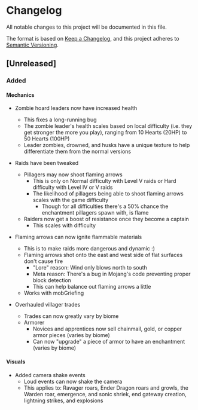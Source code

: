 # Changelog

All notable changes to this project will be documented in this file.

The format is based on [Keep a Changelog](https://keepachangelog.com/en/1.1.0/),
and this project adheres to [Semantic Versioning](https://semver.org/spec/v2.0.0.html).

## [Unreleased]

### Added

#### Mechanics
  - Zombie hoard leaders now have increased health
    - This fixes a long-running bug
    - The zombie leader's health scales based on local difficulty (i.e. they get stronger the more you play), ranging from 10 Hearts (20HP) to 50 Hearts (100HP)
    - Leader zombies, drowned, and husks have a unique texture to help differentiate them from the normal versions
      
  - Raids have been tweaked
    - Pillagers may now shoot flaming arrows
      - This is only on Normal difficulty with Level V raids or Hard difficulty with Level IV or V raids
      - The likelihood of pillagers being able to shoot flaming arrows scales with the game difficulty
        - Though for all difficulties there's a 50% chance the enchantment pillagers spawn with, is flame
    - Raiders now get a boost of resistance once they become a captain
      - This scales with difficulty
    
  - Flaming arrows can now ignite flammable materials
    - This is to make raids more dangerous and dynamic :)
    - Flaming arrows shot onto the east and west side of flat surfaces don't cause fire
      - "Lore" reason: Wind only blows north to south
      - Meta reason: There's a bug in Mojang's code preventing proper block detection
      - This can help balance out flaming arrows a little
    - Works with mobGriefing

- Overhauled villager trades
    - Trades can now greatly vary by biome
    - Armorer
        - Novices and apprentices now sell chainmail, gold, or copper armor pieces (varies by biome)
        - Can now "upgrade" a piece of armor to have an enchantment (varies by biome)
  
#### Visuals
  - Added camera shake events
    - Loud events can now shake the camera
    - This applies to: Ravager roars, Ender Dragon roars and growls, the Warden roar, emergence, and sonic shriek, end gateway creation, lightning strikes, and explosions